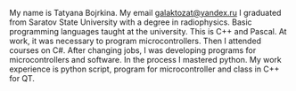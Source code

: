 My name is Tatyana Bojrkina.
My email galaktozat@yandex.ru
I graduated from Saratov State University with a degree in radiophysics. Basic programming languages taught at the university. This is C++ and Pascal. At work, it was necessary to program microcontrollers. Then I attended courses on С#. After changing jobs, I was developing programs for microcontrollers and software. In the process I mastered python.
My work experience is python script, program for microcontroller and class in C++ for QT.

